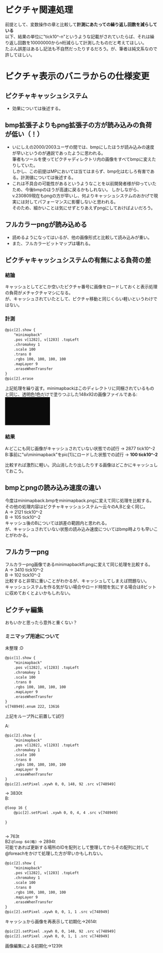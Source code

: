 # ピクチャ関連処理  
前提として、変数操作の章と比較して**計測にあたっての繰り返し回数を減らしている**  
以下、結果の単位に"tick10^-n"というような記載がされていたらば、それは繰り返し回数を10000000からn桁減らして計測したものだと考えてほしい。  
たぶん誤差はあるし記法も不自然だったりするだろう。が、筆者は純文系なので許してほしい。  
  
# ピクチャ表示のバニラからの仕様変更  
## ピクチャキャッシュシステム
- 効果については後述する。  
## bmp拡張子よりもpng拡張子の方が読み込みの負荷が低い（！）  
- いにしえの2000/2003ユーザの間では、bmpにしたほうが読み込みの速度が早いというのが通説であったように思われる。  
  筆者もツールを使ってピクチャディレクトリ内の画像をすべてbmpに変えたりしていた。  
  しかし、この前提はMPにおいては当てはまらず、bmp化はむしろ有害である。計測値については後述する。  
- これは不具合の可能性があるというようなことを以前開発者様が仰っていたため、今後bmpのほうが高速に戻るかもしれない。
  しかしながら、v.230809現在もpngの方が早いし、何よりキャッシュシステムのおかげで現実には対してパフォーマンスに影響しないと思われる。  
  そのため、細かいことは気にせずとりあえずpngにしておけばよいだろう。  
## フルカラーpngが読み込める
- 読めるようになってはいるが、他の画像形式と比較して読み込みが重い。
- また、フルカラービットマップは壊れる。
  
## ピクチャキャッシュシステムの有無による負荷の差  
### 結論  
キャッシュとしてどこか空いたピクチャ番号に画像をロードしておくと表示処理の負荷がメチャクチャマシになる。  
が、キャッシュされていたとして、ピクチャ移動と同じくらい軽いというわけではない。  
### 計測  
```
@pic[2].show {
    "minimapback"
    .pos v[1282], v[1283] .topLeft
    .chromakey 1
    .scale 100
    .trans 0
    .rgbs 100, 100, 100, 100
    .mapLayer 9
    .eraseWhenTransfer
}
@pic[2].erase
```
上記処理を繰り返す。minimapbackはこのディレクトリに同梱されているものと同じ、透明色1色だけで塗りつぶした148x92の画像ファイルである:    
![三種類同梱されているが、見た目は変わらないので以後は表示を省略する](./img/minimapback.bmp)
    
### 結果  
A:どこにも同じ画像がキャッシュされていない状態での試行 -> 2877 tick10^-2  
B:事前に"ui\minimapback"をpic[1]にロードした状態での試行  -> **100 tick10^-2**  
  
比較すれば激烈に軽い。沢山消したり出したりする画像はどこかにキャッシュしておこう。  
  
## bmpとpngの読み込み速度の違い  
今度はminimapback.bmpをminimapback.pngに変えて同じ処理を比較する。  
その他の処理内容はピクチャキャッシュシステム〜云々のA,Bと全く同じ。  
A -> 2121 tick10^-2  
B -> 105 tick10^-2  
キャッシュ後のBについては誤差の範囲内と思われる。  
が、キャッシュされていない状態の読み込み速度についてはbmp時よりも早いことがわかる。  
  
## フルカラーpng  
フルカラーpng画像であるminimapbackfl.pngに変えて同じ処理を比較する。  
A -> 3410 tick10^-2  
B -> 102 tick10^-2  
比較すると非常に重いことがわかるが、キャッシュしてしまえば問題ない。  
キャッシュシステムを作る気がない場合やロード時間を気にする場合は8ビットに収めておくとよいかもしれない。  



  
## ピクチャ編集  
おもいかと思ったら意外と重くない？  
  
### ミニマップ用途について
未整理 :D  
```
@pic[1].show {
    "minimapback"
    .pos v[1282], v[1283] .topLeft
    .chromakey 1
    .scale 100
    .trans 0
    .rgbs 100, 100, 100, 100
    .mapLayer 9
    .eraseWhenTransfer
}
v[748949].enum 222, 13616
```
上記をループ外に前置して試行

A:
```
@pic[2].show {
    "minimapback"
    .pos v[1282], v[1283] .topLeft
    .chromakey 1
    .scale 100
    .trans 0
    .rgbs 100, 100, 100, 100
    .mapLayer 9
    .eraseWhenTransfer
}
@pic[2].setPixel .xywh 0, 0, 148, 92 .src v[748949]
```
 -> 3830t  
B:  
```  
@loop 16 {
    @pic[2].setPixel .xywh 0, 0, 4, 4 .src v[748949]
    
}


```  
-> 763t  
B2:`@loop 64(略)` -> 2894t  
可能であれば更新する場所のIDを配列として整理してからその配列に対して@foreachをかけて処理した方が早いかもしれない。 

```
@pic[2].show {
    "minimapback"
    .pos v[1282], v[1283] .topLeft
    .chromakey 1
    .scale 100
    .trans 0
    .rgbs 100, 100, 100, 100
    .mapLayer 9
    .eraseWhenTransfer
}
@pic[2].setPixel .xywh 0, 0, 1, 1 .src v[748949]
```
キャッシュから画像を再表示して初期化->2614t  
```
@pic[2].setPixel .xywh 0, 0, 148, 92 .src v[748949]
@pic[2].setPixel .xywh 0, 0, 1, 1 .src v[748949]
```
画像編集による初期化->1239t  
